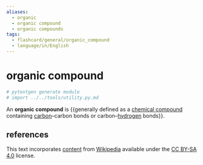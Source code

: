 ```yaml
---
aliases:
  - organic
  - organic compound
  - organic compounds
tags:
  - flashcard/general/organic_compound
  - language/in/English
---
```


# organic compound

```Python
# pytextgen generate module
# import ../../tools/utility.py.md
```

An __organic compound__ is {{generally defined as a [chemical compound](chemical%20compound.md) containing [carbon](carbon.md)–carbon bonds or carbon–[hydrogen](hydrogen.md) bonds}}. <!--SR:!2024-11-16,407,270-->

## references

This text incorporates [content](https://en.wikipedia.org/wiki/organic_compound) from [Wikipedia](Wikipedia.md) available under the [CC BY-SA 4.0](https://creativecommons.org/licenses/by-sa/4.0/) license.
